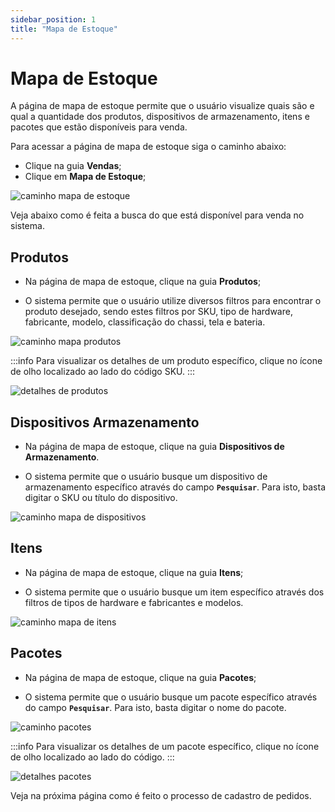 ```yaml
---
sidebar_position: 1
title: "Mapa de Estoque"
---
```


# Mapa de Estoque

A página de mapa de estoque permite que o usuário visualize quais são e qual a quantidade dos produtos, dispositivos de armazenamento, itens e pacotes que estão disponíveis para venda.

Para acessar a página de mapa de estoque siga o caminho abaixo:

- Clique na guia **Vendas**;
- Clique em **Mapa de Estoque**;

![caminho mapa de estoque](/img/images/caminho_mapa_estoque.png)

Veja abaixo como é feita a busca do que está disponível para venda no sistema.

## Produtos

- Na página de mapa de estoque, clique na guia **Produtos**;

- O sistema permite que o usuário utilize diversos filtros para encontrar o produto desejado, sendo estes filtros por SKU, tipo de hardware, fabricante, modelo, classificação do chassi, tela e bateria.

![caminho mapa produtos](/img/images/mapa_produtos.png)

:::info
Para visualizar os detalhes de um produto específico, clique no ícone de olho localizado ao lado do código SKU.
:::

![detalhes de produtos](/img/images/detalhes_produtos.png)

## Dispositivos Armazenamento

- Na página de mapa de estoque, clique na guia **Dispositivos de Armazenamento**.

- O sistema permite que o usuário busque um dispositivo de armazenamento específico através do campo **`Pesquisar`**. Para isto, basta digitar o SKU ou título do dispositivo.

![caminho mapa de dispositivos](/img/images/mapa_dispositivos.png)

## Itens

- Na página de mapa de estoque, clique na guia **Itens**;

- O sistema permite que o usuário busque um item específico através dos filtros de tipos de hardware e fabricantes e modelos.

![caminho mapa de itens](/img/images/mapa_itens.png)

## Pacotes

- Na página de mapa de estoque, clique na guia **Pacotes**;

- O sistema permite que o usuário busque um pacote específico através do campo **`Pesquisar`**. Para isto, basta digitar o nome do pacote.

![caminho pacotes](/img/images/mapa_pacotes.png)

:::info
Para visualizar os detalhes de um pacote específico, clique no ícone de olho localizado ao lado do código.
:::

![detalhes pacotes](/img/images/detalhes_pacotes.png)

Veja na próxima página como é feito o processo de cadastro de pedidos.
